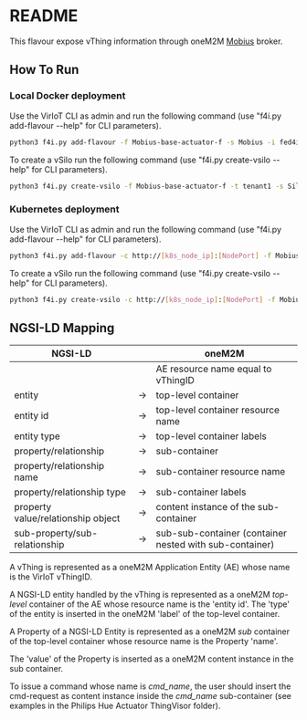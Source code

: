 # README

This flavour expose vThing information through oneM2M [Mobius](https://github.com/IoTKETI/Mobius) broker.

## How To Run

### Local Docker deployment

Use the VirIoT CLI as admin and run the following command  (use "f4i.py add-flavour --help" for CLI parameters).

```bash  
python3 f4i.py add-flavour -f Mobius-base-actuator-f -s Mobius -i fed4iot/mobius-pub-sub-actuator-flavour -d "silo with a oneM2M Mobius broker"
```

To create a vSilo run the following command (use "f4i.py create-vsilo --help" for CLI parameters).

```bash  
python3 f4i.py create-vsilo -f Mobius-base-actuator-f -t tenant1 -s Silo1
```

### Kubernetes deployment

Use the VirIoT CLI as admin and run the following command  (use "f4i.py add-flavour --help" for CLI parameters).

```bash  
python3 f4i.py add-flavour -c http://[k8s_node_ip]:[NodePort] -f Mobius-base-actuator-f -s Mobius -d "silo with a oneM2M Mobius broker" -y "yaml/flavours-mobius-pub-sub-actuator.yaml"
```

To create a vSilo run the following command (use "f4i.py create-vsilo --help" for CLI parameters).

```bash
python3 f4i.py create-vsilo -c http://[k8s_node_ip]:[NodePort] -f Mobius-base-actuator-f -t tenant1 -s Silo1  
```


## NGSI-LD Mapping

| NGSI-LD                            |    | oneM2M                                                  |
|------------------------------------|----|---------------------------------------------------------|
|                                    |    | AE resource name equal to vThingID                      |
| entity                             | -> | top-level container                                     |
| entity id                          | -> | top-level container resource name                       |
| entity type                        | -> | top-level container labels                              |
| property/relationship              | -> | sub-container                                           |
| property/relationship name         | -> | sub-container resource name                             |
| property/relationship type         | -> | sub-container labels                                    |
| property value/relationship object | -> | content instance of the sub-container                   |
| sub-property/sub-relationship      | -> | sub-sub-container (container nested with sub-container) |

A vThing is represented as a oneM2M Application Entity (AE) whose name is the VirIoT vThingID.

A NGSI-LD entity handled by the vThing is represented as a oneM2M *top-level* container of the AE whose resource name is the 'entity id'. The 'type' of the entity is inserted in the oneM2M 'label' of the top-level container.

A Property of a NGSI-LD Entity is represented as a oneM2M *sub* container of the top-level container whose resource name is the Property 'name'.

The 'value' of the Property is inserted as a oneM2M content instance in the sub container.

To issue a command whose name is *cmd_name*, the user should insert the cmd-request as content instance inside the *cmd_name* sub-container (see examples in the Philips Hue Actuator ThingVisor folder).
